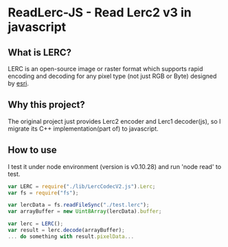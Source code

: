# ReadLerc-JS - Read Lerc2 v3 in javascript

## What is LERC?

LERC is an open-source image or raster format which supports rapid encoding and decoding for any pixel type (not just RGB or Byte) designed by [esri](https://github.com/Esri/lerc).

## Why this project?

The original project just provides Lerc2 encoder and Lerc1 decoder(js), so I migrate its C++ implementation(part of) to javascript.

## How to use

I test it under node environment (version is v0.10.28) and run 'node read' to test.

```Javascript
var LERC = require("./lib/LercCodecV2.js").Lerc;
var fs = require("fs");

var lercData = fs.readFileSync("./test.lerc");
var arrayBuffer = new Uint8Array(lercData).buffer;

var lerc = LERC();
var result = lerc.decode(arrayBuffer);
... do something with result.pixelData...
```
